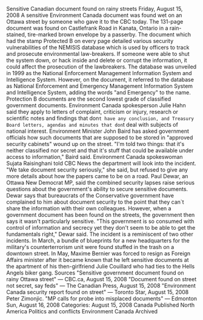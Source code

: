 Sensitive Canadian document found on rainy streets Friday, August 15, 2008 A sensitive Environment Canada document was found wet on an Ottawa street by someone who gave it to the CBC today. The 131-page document was found on Castlefrank Road in Kanata, Ontario in a rain-stained, tire-marked brown envelope by a passerby. The document which had the stamp Protected B on every page detailed various security vulnerabilities of the NEMISIS database which is used by officers to track and prosecute environmental law-breakers. If someone were able to shut the system down, or hack inside and delete or corrupt the information, it could affect the prosecution of the lawbreakers. The database was unveiled in 1999 as the National Enforcement Management Information System and Intelligence System. However, on the document, it referred to the database as National Enforcement and Emergency Management Information System and Intelligence System, adding the words "and Emergency" to the name. Protection B documents are the second lowest grade of classified government documents. Environment Canada spokesperson Julie Hahn said they apply to letters of complaint, criticism or injury, research or scientific notes and findings that don`t have any conclusion, and Treasury Board letters, agendas and minutes that don`t deal with subjects of national interest. Environment Minister John Baird has asked government officials how such documents that are supposed to be stored in "approved security cabinets" wound up on the street. "I'm told two things: that it's neither classified nor secret and that it's stuff that could be available under access to information," Baird said. Environment Canada spokeswoman Sujata Raisinghani told CBC News the department will look into the incident. "We take document security seriously," she said, but refused to give any more details about how the papers came to be on a road. Paul Dewar, an Ottawa New Democrat MP, said the combined security lapses raise serious questions about the government's ability to secure sensitive documents. Dewar says that bureaucrats of the Conservative government have complained to him about document security to the point that they can`t share the information with their own colleagues. However, when a government document has been found on the streets, the government then says it wasn't particularly sensitive. "This government is so consumed with control of information and secrecy yet they don't seem to be able to get the fundamentals right," Dewar said. The incident is a reminiscent of two other incidents. In March, a bundle of blueprints for a new headquarters for the military's counterterrorism unit were found stuffed in the trash on a downtown street. In May, Maxime Bernier was forced to resign as Foreign Affairs minister after it became known that he left sensitive documents at the apartment of his then-girlfriend Julie Couillard who had ties to the Hells Angels biker gang. Sources "Sensitive government document found on rainy Ottawa street" — CBC.ca, August 15, 2008 "Document found on street not secret, say feds" — The Canadian Press, August 15, 2008 "Environment Canada security report found on street" — Toronto Star, August 15, 2008 Peter Zimonjic. "MP calls for probe into misplaced documents" — Edmonton Sun, August 16, 2008 Categories: August 15, 2008 Canada Published North America Politics and conflicts Environment Canada Archived
